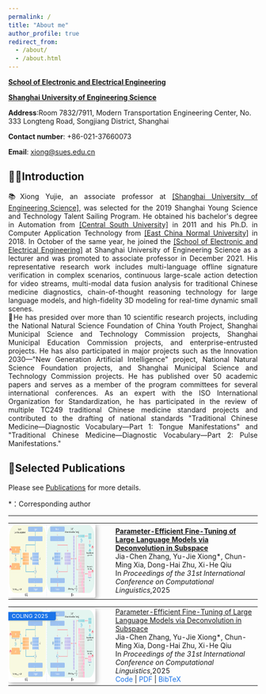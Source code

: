 ```yaml
---
permalink: /
title: "About me"
author_profile: true
redirect_from: 
  - /about/
  - /about.html
---
```


**[School of Electronic and Electrical Engineering](https://seee.sues.edu.cn/)**

**[Shanghai University of Engineering Science](https://www.sues.edu.cn/)**



**Address**:Room 7832/7911, Modern Transportation Engineering Center, No. 333 Longteng Road, Songjiang District, Shanghai

**Contact number**: +86-021-37660073

**Email**: xiong@sues.edu.cn

## 👨‍🎓Introduction

<div style="text-align: justify;">📚Xiong Yujie, an associate professor at <a href='https://www.sues.edu.cn/'>[Shanghai University of Engineering Science]</a>, was selected for the 2019 Shanghai Young Science and Technology Talent Sailing Program. He obtained his bachelor's degree in Automation from <a href='https://www.csu.edu.cn/'>[Central South University]</a> in 2011 and his Ph.D. in Computer Application Technology from <a href='https://www.ecnu.edu.cn/'>[East China Normal University]</a> in 2018. In October of the same year, he joined the <a href='https://seee.sues.edu.cn/'>[School of Electronic and Electrical Engineering]</a> at Shanghai University of Engineering Science as a lecturer and was promoted to associate professor in December 2021. His representative research work includes multi-language offline signature verification in complex scenarios, continuous large-scale action detection for video streams, multi-modal data fusion analysis for traditional Chinese medicine diagnostics, chain-of-thought reasoning technology for large language models, and high-fidelity 3D modeling for real-time dynamic small scenes. </div>

<div style="text-align: justify;">📖He has presided over more than 10 scientific research projects, including the National Natural Science Foundation of China Youth Project, Shanghai Municipal Science and Technology Commission projects, Shanghai Municipal Education Commission projects, and enterprise-entrusted projects. He has also participated in major projects such as the Innovation 2030—"New Generation Artificial Intelligence" project, National Natural Science Foundation projects, and Shanghai Municipal Science and Technology Commission projects. He has published over 50 academic papers and serves as a member of the program committees for several international conferences. As an expert with the ISO International Organization for Standardization, he has participated in the review of multiple TC249 traditional Chinese medicine standard projects and contributed to the drafting of national standards "Traditional Chinese Medicine—Diagnostic Vocabulary—Part 1: Tongue Manifestations" and "Traditional Chinese Medicine—Diagnostic Vocabulary—Part 2: Pulse Manifestations."</div>

## 📝Selected Publications
Please see [Publications](https://xiongyujie.cn/publications/) for more details.

*：Corresponding author

------



<table style="width: 100%; border: none; border-collapse: collapse;">
  <tr>
    <td style="width: 35%; border: none; padding: 0; vertical-align: middle;">
      <img src="/images/sp1.png" alt="图片描述" style="width: 500px; height: 150px; box-shadow: 3px 3px 10px rgba(0, 0, 0, 0.3); border-radius: 4px;">
    </td>
    <td style="width: 65%; border: none; padding-left: 40px; vertical-align: middle;">
      <a href="https://xiongyujie.cn/publication/2025-01-19-paper-title-number-1"><b>Parameter-Efficient Fine-Tuning of Large Language Models via Deconvolution in Subspace</b></a><br/>
      Jia-Chen Zhang, Yu-Jie Xiong*, Chun-Ming Xia, Dong-Hai Zhu, Xi-He Qiu<br/>
      In <i>Proceedings of the 31st International Conference on Computational Linguistics</i>,2025
    </td>
  </tr>
</table>
<table style="width: 100%; border: none; border-collapse: collapse;">
  <tr>
    <td style="width: 35%; border: none; padding: 0; vertical-align: middle; position: relative;">
      <div style="position: absolute; top: 10px; left: -8px;
           background: #1a73e8; color: white;
           padding: 2px 15px; /* 高度减少（原为3px） */
           font-size: 11px;  /* 字体稍小 */
           border-bottom-right-radius: 4px; 
           box-shadow: 1px 1px 3px rgba(0,0,0,0.2);
           font-weight: normal;
           line-height: 1.2;"> <!-- 调整行高 -->
        COLING 2025
      </div>
      <img src="/images/sp1.png" alt="图片描述" 
           style="width: 500px; height: 150px; 
           box-shadow: 3px 3px 10px rgba(0, 0, 0, 0.3); 
           border-radius: 4px;">
    </td>
    <td style="width: 65%; border: none; padding-left: 40px; vertical-align: middle;">
      <a href="https://xiongyujie.cn/publication/2025-01-19-paper-title-number-1">
        Parameter-Efficient Fine-Tuning of Large Language Models via Deconvolution in Subspace
      </a><br/>
      Jia-Chen Zhang, Yu-Jie Xiong*, Chun-Ming Xia, Dong-Hai Zhu, Xi-He Qiu<br/>
      In <i>Proceedings of the 31st International Conference on Computational Linguistics</i>,2025<br/>
      <a href="https://github.com/Godz-z/DCFT" style="color: #1a73e8; text-decoration: none;">Code</a> | 
        <a href="https://xiongyujie.cn/files/Parameter-Efficient_Fine-Tuning_of_Large_Language_Models_via_Deconvolution_in_Subspace.pdf" style="color: #1a73e8; text-decoration: none;">PDF</a> | 
        <a href="#" style="color: #1a73e8; text-decoration: none;">BibTeX</a>
    </td>
  </tr>
</table>
